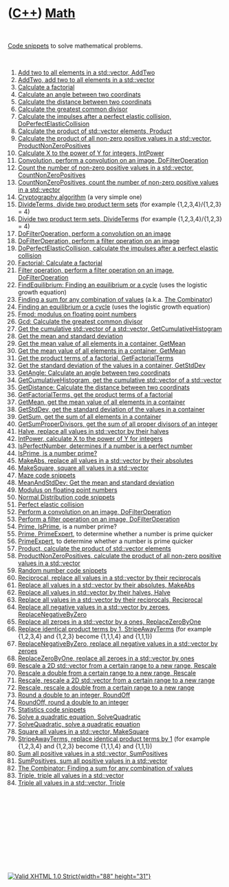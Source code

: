 



 

 

 

 

 

([C++](Cpp.htm)) [Math](CppMath.htm)
====================================

 

[Code snippets](CppCodeSnippets.htm) to solve mathematical problems.

 

1.  [Add two to all elements in a std::vector, AddTwo](CppAddTwo.htm)
2.  [AddTwo, add two to all elements in a std::vector](CppAddTwo.htm)
3.  [Calculate a factorial](CppFactorial.htm)
4.  [Calculate an angle between two coordinats](CppGetAngle.htm)
5.  [Calculate the distance between two coordinats](CppGetDistance.htm)
6.  [Calculate the greatest common divisor](CppGcd.htm)
7.  [Calculate the impulses after a perfect elastic collision,
    DoPerfectElasticCollision](CppDoPerfectElasticCollision.htm)
8.  [Calculate the product of std::vector elements,
    Product](CppProduct.htm)
9.  [Calculate the product of all non-zero positive values in a
    std::vector,
    ProductNonZeroPositives](CppProductNonZeroPositives.htm)
10. [Calculate X to the power of Y for integers,
    IntPower](CppIntPower.htm)
11. [Convolution, perform a convolution on an image,
    DoFilterOperation](CppDoFilterOperation.htm)
12. [Count the number of non-zero positive values in a std::vector,
    CountNonZeroPositives](CppCountNonZeroPositives.htm)
13. [CountNonZeroPositives, count the number of non-zero positive values
    in a std::vector](CppCountNonZeroPositives.htm)
14. [Cryptography algorithm](CppCryptography.htm) (a very simple one)
15. [DivideTerms, divide two product term sets](CppDivideTerms.htm) (for
    example {1,2,3,4}/{1,2,3} = 4)
16. [Divide two product term sets, DivideTerms](CppDivideTerms.htm) (for
    example {1,2,3,4}/{1,2,3} = 4)
17. [DoFilterOperation, perform a convolution on an
    image](CppDoFilterOperation.htm)
18. [DoFilterOperation, perform a filter operation on an
    image](CppDoFilterOperation.htm)
19. [DoPerfectElasticCollision, calculate the impulses after a perfect
    elastic collision](CppDoPerfectElasticCollision.htm)
20. [Factorial: Calculate a factorial](CppFactorial.htm)
21. [Filter operation, perform a filter operation on an image,
    DoFilterOperation](CppDoFilterOperation.htm)
22. [FindEquilibrium: Finding an equilibrium or a
    cycle](CppFindEquilibrium.htm) (uses the logistic growth equation)
23. [Finding a sum for any combination of
    values](ToolCombinator.htm) (a.k.a. [The
    Combinator](ToolCombinator.htm))
24. [Finding an equilibrium or a cycle](CppFindEquilibrium.htm) (uses
    the logistic growth equation)
25. [Fmod: modulus on floating point numbers](CppFmod.htm)
26. [Gcd: Calculate the greatest common divisor](CppGcd.htm)
27. [Get the cumulative std::vector of a std::vector,
    GetCumulativeHistogram](CppGetCumulativeHistogram.htm)
28. [Get the mean and standard deviation](CppMeanAndStdDev.htm)
29. [Get the mean value of all elements in a container,
    GetMean](CppGetMean.htm)
30. [Get the mean value of all elements in a container,
    GetMean](CppGetMean.htm)
31. [Get the product terms of a factorial,
    GetFactorialTerms](CppGetFactorialTerms.htm)
32. [Get the standard deviation of the values in a container,
    GetStdDev](CppGetStdDev.htm)
33. [GetAngle: Calculate an angle between two
    coordinats](CppGetAngle.htm)
34. [GetCumulativeHistogram, get the cumulative std::vector of a
    std::vector](CppGetCumulativeHistogram.htm)
35. [GetDistance: Calculate the distance between two
    coordinats](CppGetDistance.htm)
36. [GetFactorialTerms, get the product terms of a
    factorial](CppGetFactorialTerms.htm)
37. [GetMean, get the mean value of all elements in a
    container](CppGetMean.htm)
38. [GetStdDev, get the standard deviation of the values in a
    container](CppGetStdDev.htm)
39. [GetSum, get the sum of all elements in a container](CppGetSum.htm)
40. [GetSumProperDivisors, get the sum of all proper divisors of an
    integer](CppGetSumProperDivisors.htm)
41. [Halve, replace all values in std::vector by their
    halves](CppHalve.htm)
42. [IntPower, calculate X to the power of Y for
    integers](CppIntPower.htm)
43. [IsPerfectNumber, determines if a number is a perfect
    number](CppIsPerfectNumber.htm)
44. [IsPrime, is a number prime?](CppIsPrime.htm)
45. [MakeAbs, replace all values in a std::vector by their
    absolutes](CppMakeAbs.htm)
46. [MakeSquare, square all values in a std::vector](CppMakeSquare.htm)
47. [Maze code snippets](CppMaze.htm)
48. [MeanAndStdDev: Get the mean and standard
    deviation](CppMeanAndStdDev.htm)
49. [Modulus on floating point numbers](CppFmod.htm)
50. [Normal Distribution code snippets](CppNormalDistribution.htm)
51. [Perfect elastic collision](CppDoPerfectElasticCollision.htm)
52. [Perform a convolution on an image,
    DoFilterOperation](CppDoFilterOperation.htm)
53. [Perform a filter operation on an image,
    DoFilterOperation](CppDoFilterOperation.htm)
54. [Prime, IsPrime](CppIsPrime.htm), is a number prime?
55. [Prime, PrimeExpert](CppPrimeExpert.htm), to determine whether a
    number is prime quicker
56. [PrimeExpert](CppPrimeExpert.htm), to determine whether a number is
    prime quicker
57. [Product, calculate the product of std::vector
    elements](CppProduct.htm)
58. [ProductNonZeroPositives, calculate the product of all non-zero
    positive values in a std::vector](CppProductNonZeroPositives.htm)
59. [Random number code snippets](CppRandomNumber.htm)
60. [Reciprocal, replace all values in a std::vector by their
    reciprocals](CppReciprocal.htm)
61. [Replace all values in a std::vector by their absolutes,
    MakeAbs](CppMakeAbs.htm)
62. [Replace all values in std::vector by their halves,
    Halve](CppHalve.htm)
63. [Replace all values in a std::vector by their reciprocals,
    Reciprocal](CppReciprocal.htm)
64. [Replace all negative values in a std::vector by zeroes,
    ReplaceNegativeByZero](CppReplaceNegativeByZero.htm)
65. [Replace all zeroes in a std::vector by a ones,
    ReplaceZeroByOne](CppReplaceZeroByOne.htm)
66. [Replace identical product terms by 1,
    StripeAwayTerms](CppStripeAwayTerms.htm) (for example {1,2,3,4} and
    {1,2,3} become {1,1,1,4} and {1,1,1})
67. [ReplaceNegativeByZero, replace all negative values in a std::vector
    by zeroes](CppReplaceNegativeByZero.htm)
68. [ReplaceZeroByOne, replace all zeroes in a std::vector by
    ones](CppReplaceZeroByOne.htm)
69. [Rescale a 2D std::vector from a certain range to a new range,
    Rescale](CppRescale.htm)
70. [Rescale a double from a certain range to a new range,
    Rescale](CppRescale.htm)
71. [Rescale, rescale a 2D std::vector from a certain range to a new
    range](CppRescale.htm)
72. [Rescale, rescale a double from a certain range to a new
    range](CppRescale.htm)
73. [Round a double to an integer, RoundOff](CppRoundOff.htm)
74. [RoundOff, round a double to an integer](CppRoundOff.htm)
75. [Statistics code snippets](CppStatistics.htm)
76. [Solve a quadratic equation, SolveQuadratic](CppSolveQuadratic.htm)
77. [SolveQuadratic, solve a quadratic equation](CppSolveQuadratic.htm)
78. [Square all values in a std::vector, MakeSquare](CppMakeSquare.htm)
79. [StripeAwayTerms, replace identical product terms by
    1](CppStripeAwayTerms.htm) (for example {1,2,3,4} and {1,2,3} become
    {1,1,1,4} and {1,1,1})
80. [Sum all positive values in a std::vector,
    SumPositives](CppSumPositives.htm)
81. [SumPositives, sum all positive values in a
    std::vector](CppSumPositives.htm)
82. [The Combinator: Finding a sum for any combination of
    values](ToolCombinator.htm)
83. [Triple, triple all values in a std::vector](CppTriple.htm)
84. [Triple all values in a std::vector, Triple](CppTriple.htm)

 

 

 

 

 





 

[![Valid XHTML 1.0 Strict](valid-xhtml10.png){width="88"
height="31"}](http://validator.w3.org/check?uri=referer)
